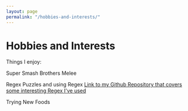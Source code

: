 ```yaml
---
layout: page
permalink: "/hobbies-and-interests/"
---
```


# Hobbies and Interests

Things I enjoy:

Super Smash Brothers Melee

Regex Puzzles and using Regex
[Link to my Github Repository that covers some interesting Regex I've used](https://github.com/jonathantsang/Regex_Tricks)

Trying New Foods
